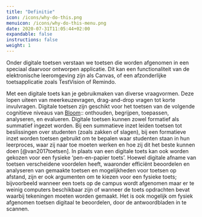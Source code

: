```yaml
---
title: "Definitie"
icon: /icons/why-do-this.png
menuicon: /icons/why-do-this-menu.png
date: 2020-07-31T11:05:44+02:00
expandable: false
instructions: false
weight: 1
---
```


Onder digitale toetsen verstaan we toetsen die worden afgenomen in een speciaal daarvoor ontworpen applicatie. Dit kan een functionaliteit van de elektronische leeromgeving zijn als Canvas, of een afzonderlijke toetsapplicatie zoals TestVision of Remindo.

Met een digitale toets kan je gebruikmaken van diverse vraagvormen. Deze lopen uiteen van meerkeuzevragen, drag-and-drop vragen tot korte invulvragen. Digitale toetsen zijn geschikt voor het toetsen van de volgende cognitieve niveaus van [Bloom](https://www.utwente.nl/.uc/f84db0b51010284fa9c0174f5f903a6aaa8aeaf3a528a00/bloom-taxonomie-checklist.pdf):: onthouden, begrijpen, toepassen, analyseren, en evalueren. Digitale toetsen kunnen zowel formatief als summatief ingezet worden. Bij een summatieve inzet leiden toetsen tot beslissingen over studenten (zoals zakken of slagen), bij een formatieve inzet worden toetsen gebruikt om te bepalen waar studenten staan in hun leerproces, waar zij naar toe moeten werken en hoe zij dit het beste kunnen doen [@van2017toetsen]. In plaats van een digitale toets kan ook worden gekozen voor een fysieke ‘pen-en-papier toets’. Hoewel digitale afname van toetsen verscheidene voordelen heeft, waaronder efficiënt beoordelen en analyseren van gemaakte toetsen en mogelijkheden voor toetsen op afstand, zijn er ook argumenten om te kiezen voor een fysieke toets; bijvoorbeeld wanneer een toets op de campus wordt afgenomen maar er te weinig computers beschikbaar zijn of wanneer de toets opdrachten bevat waarbij tekeningen moeten worden gemaakt. Het is ook mogelijk om fysiek afgenomen toetsen digitaal te beoordelen, door de antwoordbladen in te scannen. 